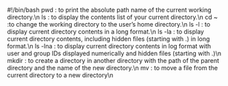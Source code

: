 #!/bin/bash
pwd : to print the absolute path name of the current working directory.\n ls : to display the contents list of your current directory.\n cd ~ :to change the working directory to the user’s home directory.\n ls -l : to display current directory contents in a long format.\n ls -la : to display current directory contents, including hidden files (starting with .) in long format.\n ls -lna : to display current directory contents in log format with user and group IDs displayed numerically and hidden files (starting with .)\n mkdir : to create a directory in another directory with the path of the parent directory and the name of the new directory.\n mv : to move a file from the current directory to a new directory\n  

